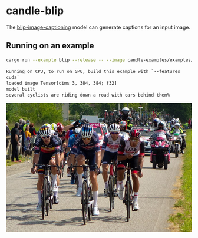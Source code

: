 # candle-blip

The
[blip-image-captioning](https://huggingface.co/Salesforce/blip-image-captioning-base)
model can generate captions for an input image.

## Running on an example

```bash
cargo run --example blip --release -- --image candle-examples/examples/yolo-v8/assets/bike.jpg
```

```
Running on CPU, to run on GPU, build this example with `--features cuda`
loaded image Tensor[dims 3, 384, 384; f32]
model built
several cyclists are riding down a road with cars behind them%
```
![Leading group, Giro d'Italia 2021](../yolo-v8/assets/bike.jpg)
